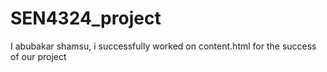 # SEN4324_project
I abubakar shamsu, i successfully worked on content.html for the success of our project
